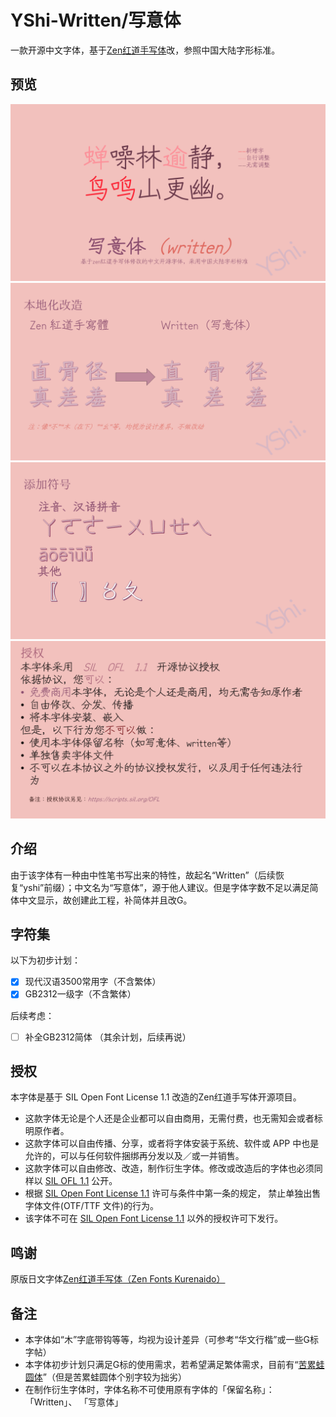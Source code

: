 # YShi-Written/写意体
一款开源中文字体，基于[Zen红道手写体](https://github.com/googlefonts/zen-kurenaido)改，参照中国大陆字形标准。
## 预览
![1](https://github.com/Steve-Yuu/Written/blob/main/1.PNG)
![2](https://github.com/Steve-Yuu/Written/blob/main/2.PNG)
![3](https://github.com/Steve-Yuu/Written/blob/main/3.PNG)
![4](https://github.com/Steve-Yuu/Written/blob/main/4.PNG)

## 介绍
由于该字体有一种由中性笔书写出来的特性，故起名“Written”（后续恢复“yshi”前缀）；中文名为“写意体”，源于他人建议。但是字体字数不足以满足简体中文显示，故创建此工程，补简体并且改G。

## 字符集
以下为初步计划：
- [x] 现代汉语3500常用字（不含繁体）
- [x] GB2312一级字（不含繁体）

后续考虑：
- [ ] 补全GB2312简体
（其余计划，后续再说）

## 授权
本字体是基于 SIL Open Font License 1.1 改造的Zen红道手写体开源项目。
- 这款字体无论是个人还是企业都可以自由商用，无需付费，也无需知会或者标明原作者。
- 这款字体可以自由传播、分享，或者将字体安装于系统、软件或 APP 中也是允许的，可以与任何软件捆绑再分发以及／或一并销售。
- 这款字体可以自由修改、改造，制作衍生字体。修改或改造后的字体也必须同样以 [SIL OFL 1.1](https://scripts.sil.org/OFL) 公开。
- 根据 [SIL Open Font License 1.1](https://scripts.sil.org/OFL) 许可与条件中第一条的规定， 禁止单独出售字体文件(OTF/TTF 文件)的行为。
- 该字体不可在 [SIL Open Font License 1.1](https://scripts.sil.org/OFL) 以外的授权许可下发行。

## 鸣谢
原版日文字体[Zen红道手写体（Zen Fonts Kurenaido）](https://github.com/googlefonts/zen-kurenaido)


## 备注
- 本字体如“木”字底带钩等等，均视为设计差异（可参考“华文行楷”或一些G标字帖）
- 本字体初步计划只满足G标的使用需求，若希望满足繁体需求，目前有“[苦累蛙圆体](https://max-everyday.com/2021/06/kurewa-gothic/)”（但是苦累蛙圆体个别字较为拙劣）
- 在制作衍生字体时，字体名称不可使用原有字体的「保留名称」：
<span lang="zh-cn">「Written」</span>、
<span lang="zh-cn">「写意体」</span>
